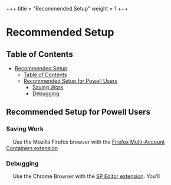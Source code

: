 +++
title = "Recommended Setup"
weight = 1
+++

# Recommended Setup

## Table of Contents
- [Recommended Setup](#recommended-setup)
  - [Table of Contents](#table-of-contents)
  - [Recommended Setup for Powell Users](#recommended-setup-for-powell-users)
    - [Saving Work](#saving-work)
    - [Debugging](#debugging)

## Recommended Setup for Powell Users

### Saving Work

&emsp; Use the Mozilla Firefox browser with the [Firefox Multi-Account Containers extension](https://addons.mozilla.org/en-US/firefox/addon/multi-account-containers/)

### Debugging

&emsp; Use the Chrome Browser with the [SP Editor extension](https://chrome.google.com/webstore/detail/sp-editor/ecblfcmjnbbgaojblcpmjoamegpbodhd). You'll 
